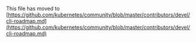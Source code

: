 This file has moved to [https://github.com/kubernetes/community/blob/master/contributors/devel/cli-roadmap.md](https://github.com/kubernetes/community/blob/master/contributors/devel/cli-roadmap.md)
